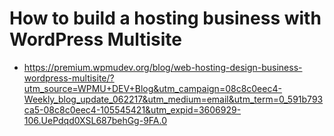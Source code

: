 # How to build a hosting business with WordPress Multisite
- https://premium.wpmudev.org/blog/web-hosting-design-business-wordpress-multisite/?utm_source=WPMU+DEV+Blog&utm_campaign=08c8c0eec4-Weekly_blog_update_062217&utm_medium=email&utm_term=0_591b793ca5-08c8c0eec4-105545421&utm_expid=3606929-106.UePdqd0XSL687behGg-9FA.0
